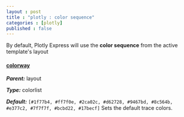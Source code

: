 ```yaml
---
layout : post
title : "plotly : color sequence"
categories : [plotly]
published : false
---
```


By default, Plotly Express will use the **color sequence** from the active template's layout

#### [colorway][1]
***Parent:*** layout

***Type:*** colorlist

***Default:*** `[#1f77b4, #ff7f0e, #2ca02c, #d62728, #9467bd, #8c564b, #e377c2, #7f7f7f, #bcbd22, #17becf]`
Sets the default trace colors.

[1]: https://plotly.com/r/reference/#layout-colorway "colorway"
